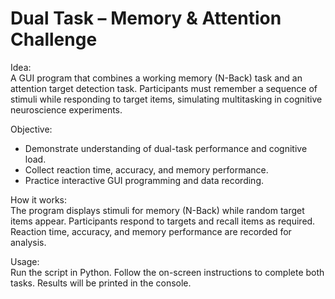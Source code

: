 # Dual Task – Memory & Attention Challenge

Idea:  
A GUI program that combines a working memory (N-Back) task and an attention target detection task. Participants must remember a sequence of stimuli while responding to target items, simulating multitasking in cognitive neuroscience experiments.

Objective:  
- Demonstrate understanding of dual-task performance and cognitive load.  
- Collect reaction time, accuracy, and memory performance.  
- Practice interactive GUI programming and data recording.

How it works:  
The program displays stimuli for memory (N-Back) while random target items appear. Participants respond to targets and recall items as required. Reaction time, accuracy, and memory performance are recorded for analysis.

Usage:  
Run the script in Python. Follow the on-screen instructions to complete both tasks. Results will be printed in the console.

